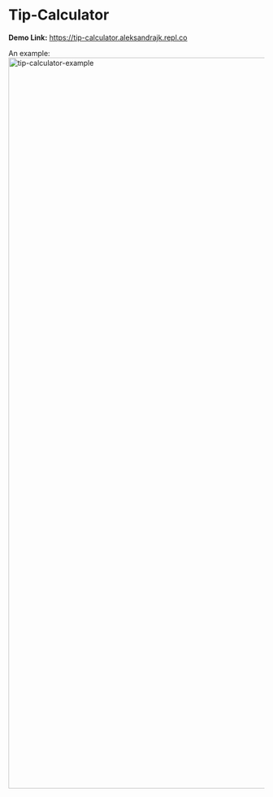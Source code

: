 # Tip-Calculator

**Demo Link:** https://tip-calculator.aleksandrajk.repl.co  

An example:
<img width="1438" alt="tip-calculator-example" src="https://user-images.githubusercontent.com/55165756/213103317-c05958df-555f-4ec9-a1e5-06865cde03a9.png">
